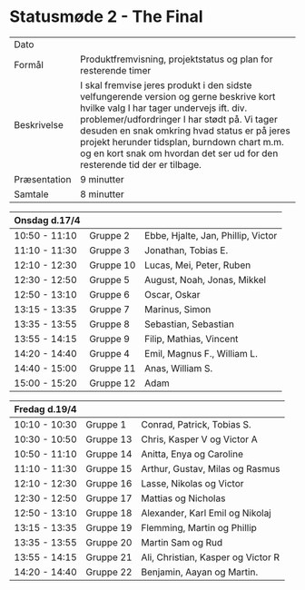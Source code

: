 # Statusmøde 2 - The Final

|               |               |
| ------------- | ------------- |
| Dato          |  |
| Formål        | Produktfremvisning, projektstatus og plan for resterende timer  |
| Beskrivelse   | I skal fremvise jeres produkt i den sidste velfungerende version og gerne beskrive kort hvilke valg I har tager undervejs ift. div. problemer/udfordringer I har stødt på. Vi tager desuden en snak omkring hvad status er på jeres projekt herunder tidsplan, burndown chart m.m. og en kort snak om hvordan det ser ud for den resterende tid der er tilbage. |  
| Præsentation  | 9 minutter    |
| Samtale       | 8 minutter    |




| Onsdag d.17/4 |           |              |
|---------------|-----------|------------------------------------|
| 10:50 - 11:10 | Gruppe 2  | Ebbe, Hjalte, Jan, Phillip, Victor |
| 11:10 - 11:30 | Gruppe 3  | Jonathan, Tobias E. |
| 12:10 - 12:30 | Gruppe 10 | Lucas, Mei, Peter, Ruben |
| 12:30 - 12:50 | Gruppe 5  | August, Noah, Jonas, Mikkel |
| 12:50 - 13:10 | Gruppe 6  | Oscar, Oskar |
| 13:15 - 13:35 | Gruppe 7  |  Marinus, Simon |
| 13:35 - 13:55 | Gruppe 8  | Sebastian, Sebastian |
| 13:55 - 14:15 | Gruppe 9 | Filip, Mathias, Vincent |
| 14:20 - 14:40 | Gruppe 4  | Emil, Magnus F., William L. |
| 14:40 - 15:00 | Gruppe 11 | Anas, William S. |
| 15:00 - 15:20 | Gruppe 12 | Adam |

<!-- Caroline er med på statusmøde for hold 2 onsdag 
- Rasmus er med på statusmøde for hold 2 onsdag -->

| Fredag d.19/4 |           |              |
|---------------|-----------|--------------|
| 10:10 - 10:30 | Gruppe 1  | Conrad, Patrick, Tobias S.  |
| 10:30 - 10:50 | Gruppe 13  | Chris, Kasper V og Victor A |
| 10:50 - 11:10 | Gruppe 14  |  Anitta, Enya og Caroline |
| 11:10 - 11:30 | Gruppe 15  | Arthur, Gustav, Milas og Rasmus |
| 12:10 - 12:30 | Gruppe 16  | Lasse, Nikolas og Victor |
| 12:30 - 12:50 | Gruppe 17  |  Mattias og Nicholas |
| 12:50 - 13:10 | Gruppe 18  | Alexander, Karl Emil og Nikolaj |
| 13:15 - 13:35 | Gruppe 19  | Flemming, Martin og Phillip  | 
| 13:35 - 13:55 | Gruppe 20  | Martin Sam og Rud  |
| 13:55 - 14:15 | Gruppe 21 | Ali, Christian, Kasper og Victor R  |
| 14:20 - 14:40 | Gruppe 22 |  Benjamin, Aayan og Martin.  |
